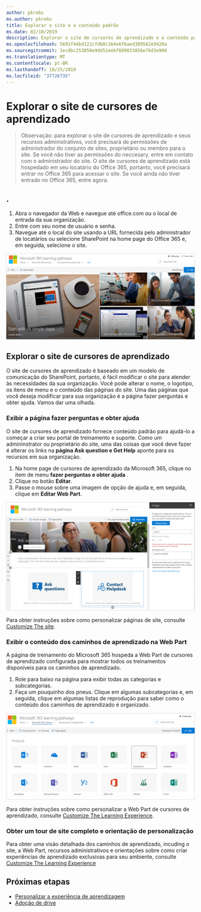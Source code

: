 ```yaml
---
author: pkrebs
ms.author: pkrebs
title: Explorar o site e o conteúdo padrão
ms.date: 02/10/2019
description: Explorar o site de cursores de aprendizado e o conteúdo padrão
ms.openlocfilehash: 5691f44bd121cfdb0c164e6f6aed389582e9420a
ms.sourcegitcommit: 1ec8bc253850e9dd52eebf609033856e76d3e908
ms.translationtype: MT
ms.contentlocale: pt-BR
ms.lasthandoff: 10/25/2019
ms.locfileid: "37726735"
---
```

# <a name="explore-the-learning-pathways-site"></a>Explorar o site de cursores de aprendizado

> Observação: para explorar o site de cursores de aprendizado e seus recursos administrativos, você precisará de permissões de administrador do conjunto de sites, proprietário ou membro para o site. Se você não tiver as permissões do neccesary, entre em contato com o administrador do site. O site de cursores de aprendizado está hospedado em seu locatário do Office 365, portanto, você precisará entrar no Office 365 para acessar o site. Se você ainda não tiver entrado no Office 365, entre agora. 

## <a name="sign-in-to-office-365"></a>. 

1.  Abra o navegador da Web e navegue até office.com ou o local de entrada da sua organização. 
2.  Entre com seu nome de usuário e senha.
3.  Navegue até o local do site usando a URL fornecida pelo administrador de locatários ou selecione SharePoint na home page do Office 365 e, em seguida, selecione o site. 

![CG-Introducing. png](media/cg-introducing.png)

## <a name="explore-the-learning-pathways-site"></a>Explorar o site de cursores de aprendizado

O site de cursores de aprendizado é baseado em um modelo de comunicação do SharePoint, portanto, é fácil modificar o site para atender às necessidades da sua organização. Você pode alterar o nome, o logotipo, os itens de menu e o conteúdo das páginas do site. Uma das páginas que você deseja modificar para sua organização é a página fazer perguntas e obter ajuda. Vamos dar uma olhada.

### <a name="view-the-ask-questions-and-get-help-page"></a>Exibir a página fazer perguntas e obter ajuda

O site de cursores de aprendizado fornece conteúdo padrão para ajudá-lo a começar a criar seu portal de treinamento e suporte. Como um admininstrator ou proprietário do site, uma das coisas que você deve fazer é alterar os links na **página Ask question e Get Help** aponte para os recursos em sua organização. 

1.  Na home page de cursores de aprendizado da Microsoft 365, clique no item de menu **fazer perguntas e obter ajuda** .
2.  Clique no botão **Editar**.
3.  Passe o mouse sobre uma imagem de opção de ajuda e, em seguida, clique em **Editar Web Part**.

![CG-edithelp. png](media/cg-edithelp.png)

Para obter instruções sobre como personalizar páginas de site, consulte [Customize The site](custom_edithelp.md).

### <a name="view-the-learning-pathways-content-in-the-web-part"></a>Exibir o conteúdo dos caminhos de aprendizado na Web Part
A página de treinamento do Microsoft 365 hospeda a Web Part de cursores de aprendizado configurada para mostrar todos os treinamentos disponíveis para os caminhos de aprendizado. 

1. Role para baixo na página para exibir todas as categorias e subcategorias.
2. Faça um pouquinho dos pneus. Clique em algumas subcategorias e, em seguida, clique em algumas listas de reprodução para saber como o conteúdo dos caminhos de aprendizado é organizado. 

![CG-gotoall. png](media/cg-gotoall.png)

Para obter instruções sobre como personalizar a Web Part de cursores de aprendizado, consulte [Customize The Learning Experience](custom_overview.md).

### <a name="get-a-complete-site-tour-and-customization-guidance"></a>Obter um tour de site completo e orientação de personalização
Para obter uma visão detalhada dos caminhos de aprendizado, incuding o site, a Web Part, recursos administrativos e orientações sobre como criar experiências de aprendizado exclusivas para seu ambiente, consulte [Customize The Learning Experience](custom_overview.md)

## <a name="next-steps"></a>Próximas etapas
- [Personalizar a experiência de aprendizagem](custom_overview.md)
- [Adoção de drive](driveadoption.md) 
